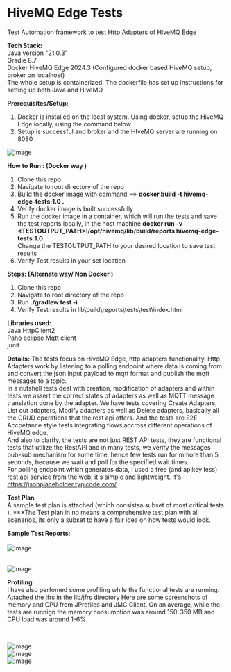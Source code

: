 # HiveMQ Edge Tests
Test Automation framework to test Http Adapters of HiveMQ Edge

**Tech Stack:**</br>
Java version "21.0.3"</br>
Gradle 8.7</br>
Docker HiveMQ Edge 2024.3 (Configured docker based HiveMQ setup, broker on localhost) </br>
The whole setup is containerized. The dockerfile has set up instructions for setting up both Java and HiveMQ

**Prerequisites/Setup:**
1. Docker is installed on the local system. Using docker, setup the HiveMQ Edge locally, using the command below </br>
3. Setup is successful and broker and the HIveMQ server are running on 8080

![image](https://github.com/surya818/hivemq-edge-test/assets/7116020/76044981-f450-40c2-9712-24bbe9350f40)</br>

**How to Run : (Docker way )** 
1. Clone this repo </br>
2. Navigate to root directory of the repo </br>
3. Build the docker image with command ==> **docker build -t hivemq-edge-tests:1.0 .** </br>
4. Verify docker image is built successfully
5. Run the docker image in a container, which will run the tests and save the test reports locally, in the host machine
   **docker run -v <TESTOUTPUT_PATH>:/opt/hivemq/lib/build/reports hivemq-edge-tests:1.0 </br>**
   Change the TESTOUTPUT_PATH to your desired location to save test results
4. Verify Test results in your set location </br>
 

**Steps: (Alternate way/ Non Docker )** 
1. Clone this repo </br>
2. Navigate to root directory of the repo </br>
3. Run **./gradlew test -i** </br>
4. Verify Test results in lib\build\reports\tests\test\index.html </br>
 


**Libraries used:**</br>
Java HttpClient2</br>
Paho eclipse Mqtt client</br>
junit </br>

**Details:**
The tests focus on HiveMQ Edge, http adapters functionality. Http Adapters work by listening to a polling endpoint where data is coming from and convert the json input payload to mqtt format and publish the mqtt messages to a topic. </br>
In a nutshell tests deal with creation, modification of adapters and within tests we assert the correct states of adapters as well as MQTT message translation done by the adapter. We have tests covering Create Adapters, List out adapters, Modify adapters as well as Delete adapters, basically all the CRUD operations that the rest api offers. And the tests are E2E Accpetance style tests integrating flows accross different operations of HiveMQ edge.
</br> 
And also to clarify, the tests are not just REST API tests, they are functional tests that utilize the RestAPI and in many tests, we verify the messages pub-sub mechanism for some time, hence few tests run for mmore than 5 seconds, because we wait and poll for the specified wait times. </br>
For polling endpoint which generates data, I used a free (and apikey less) rest api service from the web, it's simple and lightweight. It's https://jsonplaceholder.typicode.com/

**Test Plan** </br>
A sample test plan is attached (which consistsa subset of most critical tests ). 
***The Test plan in no means a comprehensive test plan with all scenarios, its only a subset to have a fair idea on how tests would look.

**Sample Test Reports:** </br>
</br>![image](https://github.com/surya818/HiveMQEdgeTest/assets/7116020/34376cc0-6dc0-4e8c-a16a-afa8f97b65b9)

</br>![image](https://github.com/surya818/HiveMQEdgeTest/assets/7116020/c9dcd9ff-5de7-4c14-973a-570ae1a7f172)


**Profiling** </br>
I have also perfomed some profiling while the functional tests are running. Attached the jfrs in the lib/jfrs directory
Here are some screenshots of memory and CPU from JProfiles and JMC Client. On an average, while the tests are runnign the memory consumption was around 150-350 MB and CPU load was around 1-6%.

</br>

![image](https://github.com/surya818/HiveMQEdgeTest/assets/7116020/4073634a-928c-46ae-86e5-160ad57dc254) </br>
![image](https://github.com/surya818/HiveMQEdgeTest/assets/7116020/6b5de118-542e-4115-b2e5-9e04e1504086) </br>
![image](https://github.com/surya818/HiveMQEdgeTest/assets/7116020/c5ee0def-f299-4233-b4dd-114b3143bed7) </br>



